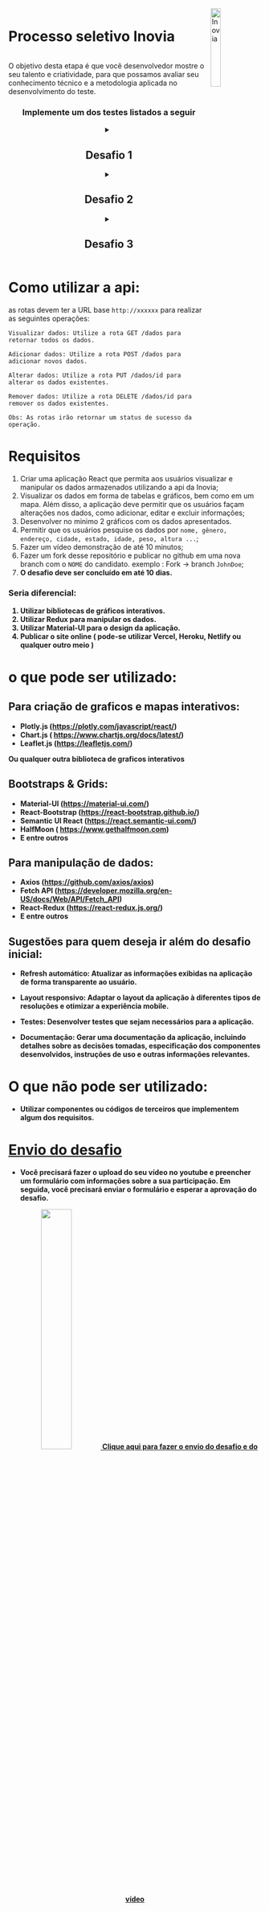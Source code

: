 
<img align="right" src="https://user-images.githubusercontent.com/58194653/221175217-9a4bc218-9fbd-4316-8883-f31dfff72905.png" alt="Inovia" width="20%"/>
<h1 style="display: inline-block;">Processo seletivo Inovia </h1>

O objetivo desta etapa é que você desenvolvedor mostre o seu talento e criatividade, para que possamos avaliar seu conhecimento técnico  e a metodologia aplicada no desenvolvimento do teste. 
<h3 align="center"> Implemente um dos testes listados a seguir </h3>
<details>
<summary align="center"><h2> Desafio 1  </h2> </summary> 


 Um grupo de cientistas decidiu criar um sistema que permitisse aos usuários acessar informações sobre a saúde de pessoas em todo o Brasil. Eles criaram um banco de dados que armazenava informações como `nome, gênero, endereço, cidade, estado, idade, tipo sanguíneo, peso, altura, latitude e longitude`.

- O desafio é criar uma aplicação React que permita aos usuários visualizar e manipular esses dados. A aplicação deve permitir que os usuários pesquisem por nome, gênero, endereço, cidade, estado, idade, tipo sanguíneo, peso, altura, latitude e longitude. Os usuários também devem ser capazes de visualizar os dados em forma de tabelas e gráficos, bem como em um mapa. Além disso, a aplicação deve permitir que os usuários façam alterações nos dados, como adicionar, editar e excluir informações.

- A tabela deve conter além dos dados apresentados, o cálculo do índice de massa coporal (IMC) de cada usuário ` dividindo o peso (em kg) pela altura ao quadrado (em metros) `.
</details>

<details>
<summary align="center"><h2>Desafio 2</h2></summary>

 Uma empresa de transporte decidiu criar um sistema que permitisse aos usuários acessar informações sobre os motoristas em todo o Brasil. Eles criaram um banco de dados que armazenava informações como `nome, gênero, endereço, cidade, estado, idade, veículo, ocupação, latitude e longitude`.

- O desafio é criar uma aplicação React que permita aos usuários visualizar e manipular esses dados. A aplicação deve permitir que os usuários pesquisem por nome, gênero, endereço, cidade, estado, idade, veículo, ocupação, latitude e longitude. Os usuários também devem ser capazes de visualizar os dados em forma de tabelas e gráficos, bem como em um mapa. Além disso, a aplicação deve permitir que os usuários façam alterações nos dados, como adicionar, editar e excluir informações.

- Visando ajudar as empresas a escolher em qual região atuar, a tela principal deve exibir um mapa mostrando os veículos predominante por região.
</details>


<details>
<summary align="center"><h2 align="center">Desafio 3</h2></summary>
 Uma empresa de marketing decidiu criar um sistema que permitisse aos profissionais acessar informações sobre os acessos de usuários em todo o Brasil. Eles criaram um banco de dados que armazenava informações como `nome, gênero, endereço, cidade, estado, idade, domínio, latitude e longitude e useragent browser`.

- O desafio é criar uma aplicação React que permita aos usuários visualizar e manipular esses dados. A aplicação deve permitir que os usuários pesquisem por nome, gênero, endereço, cidade, estado, idade, domínio, latitude e longitude e useragent browser. Os usuários também devem ser capazes de visualizar os dados em forma de tabelas e gráficos, bem como em um mapa. Além disso, a aplicação deve permitir que os usuários façam alterações nos dados, como adicionar, editar e excluir informações.

- Afim de ajudar os profissionais a direcionar o marketing por números de acessos, o site deve também conter um gráfico com os principais dispositivos utilizados, a idade e o gênero predominante por cada dispositivo.
</details>

# Como utilizar a api: 
as rotas devem ter a URL base `http://xxxxxx` para realizar as seguintes operações: 
```
Visualizar dados: Utilize a rota GET /dados para retornar todos os dados.

Adicionar dados: Utilize a rota POST /dados para adicionar novos dados.

Alterar dados: Utilize a rota PUT /dados/id para alterar os dados existentes.

Remover dados: Utilize a rota DELETE /dados/id para remover os dados existentes.

Obs: As rotas irão retornar um status de sucesso da operação.
```
# Requisitos

1. Criar uma aplicação React que permita aos usuários visualizar e manipular os dados armazenados utilizando a api da Inovia;
2. Visualizar os dados em forma de tabelas e gráficos, bem como em um mapa. Além disso, a aplicação deve permitir que os usuários façam alterações nos dados, como adicionar, editar e excluir informações;
3. Desenvolver no minimo 2 gráficos com os dados apresentados.
4. Permitir que os usuários pesquise os dados por `nome, gênero, endereço, cidade, estado, idade, peso, altura ...`;
5. Fazer um vídeo demonstração de até 10 minutos;
6. Fazer um fork desse repositório e publicar no github em uma nova branch com o `NOME` do candidato. exemplo : Fork -> branch `JohnDoe`;
7. <b> O desafio deve ser concluído em até 10 dias. <b>

### Seria diferencial:

1. Utilizar bibliotecas de gráficos interativos.
2. Utilizar Redux para manipular os dados.
3. Utilizar Material-UI para o design da aplicação.
4. Publicar o site online ( pode-se utilizar Vercel, Heroku, Netlify ou qualquer outro meio ) 

# o que pode ser utilizado:

## Para criação de graficos e mapas interativos: 

 - Plotly.js (https://plotly.com/javascript/react/)
 - Chart.js  ( https://www.chartjs.org/docs/latest/) 
 - Leaflet.js (https://leafletjs.com/) 
 
Ou qualquer outra biblioteca de graficos **interativos**

## Bootstraps & Grids: 
 -  Material-UI (https://material-ui.com/)
 -  React-Bootstrap (https://react-bootstrap.github.io/) 
 -  Semantic UI React (https://react.semantic-ui.com/) 
 -  HalfMoon ( https://www.gethalfmoon.com)
 -  E entre outros 

## Para manipulação de dados: 
 -  Axios (https://github.com/axios/axios) 
 -  Fetch API (https://developer.mozilla.org/en-US/docs/Web/API/Fetch_API) 
 -  React-Redux (https://react-redux.js.org/)
 -  E entre outros

## Sugestões para quem deseja ir além do desafio inicial:

- Refresh automático: Atualizar as informações exibidas na aplicação de forma transparente ao usuário.

- Layout responsivo: Adaptar o layout da aplicação à diferentes tipos de resoluções e otimizar a experiência mobile.

- Testes: Desenvolver testes que sejam necessários para a aplicação.

- Documentação: Gerar uma documentação da aplicação, incluindo detalhes sobre as decisões tomadas, especificação dos componentes desenvolvidos, instruções de uso e outras informações relevantes.

# O que não pode ser utilizado:
 - Utilizar componentes ou códigos de terceiros que implementem algum dos requisitos.

<h1>
<a href="https://forms.gle/HfmaPXoGamikub3y7"> 
Envio do desafio
</a>
</h1>


-  Você precisará fazer o upload do seu vídeo no youtube e preencher um formulário com informações sobre a sua participação. Em seguida, você precisará enviar o formulário e esperar a aprovação do desafio.
<p align="center"  >
<a href="https://forms.gle/HfmaPXoGamikub3y7"> 

<img src="https://user-images.githubusercontent.com/58194653/221183738-639cfbbf-d654-4213-af7a-9b6fb99b6ea5.gif" alt="" width="35%"/>
Clique aqui para fazer o envio do desafio e do vídeo

</a>
</p>
